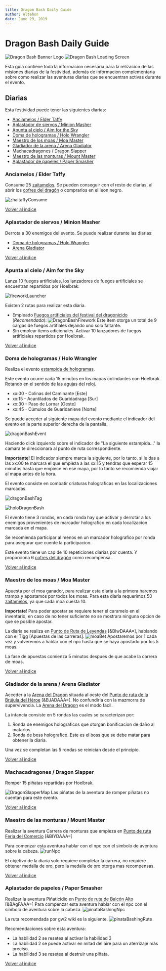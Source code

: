 ```yaml
---
title: Dragon Bash Daily Guide
author: Altehon
date: June 29, 2019
---
```


# Dragon Bash Daily Guide 
![Dragon Bash Banner Logo](https://wiki.guildwars2.com/images/thumb/2/25/Dragon_Bash_banner.jpg/800px-Dragon_Bash_banner.jpg)
![Dragon Bash Loading Screen](https://wiki.guildwars2.com/images/3/30/Dragon_Bash_loading.jpg)

Esta guia contiene toda la informacion necesaria para la relizacion de las misiones diarias de la festividad, además de informacion complementaria sobre como realizar las aventuras diarias que se encuentran activas durante el evento.

## <a id=index>Diarias</a>

Esta festividad puede tener las siguientes diarias:

- [Anciamelos / Elder Taffy](#ElderTaffy)
- [Aplastador de siervos / Minion Masher](#MinionMasher)
- [Apunta al cielo / Aim for the Sky](#AimForTheSky)
- [Doma de hologramas / Holo Wrangler](#HoloWrangler)
- [Maestro de los moas / Moa Master](#MoaMaster)
- [Gladiador de la arena / Arena Gladiator](#ArenaGladiator)
- [Machacadragones / Dragon Slapper](#DragonSlapper)
- [Maestro de las monturas / Mount Master](#MountMaster)
- [Aplastador de papeles / Paper Smasher](#PaperSmasher)

### <a id="ElderTaffy">Anciamelos / Elder Taffy</a>

Consume 25 [zaitamelos](https://wiki.guildwars2.com/wiki/Piece_of_Zhaitaffy). Se pueden conseguir con el resto de diarias, al abrir los [cofres del dragón](https://wiki.guildwars2.com/wiki/Dragon_Coffer) o comprarlos en el leon negro.

![zhaitaffyConsume](zhaitaffyConsume.png)


[Volver al indice](#index)
### <a id="MinionMasher">Aplastador de siervos / Minion Masher</a>

Derrota a 30 enemigos del evento. Se puede realizar durante las diarias:
- [Doma de hologramas / Holo Wrangler](#HoloWrangler)
- [Arena Gladiator](#ArenaGladiator)

[Volver al indice](#index)
### <a id="AimForTheSky">Apunta al cielo / Aim for the Sky</a>

Lanza 10 fuegos artificiales, los lanzadores de fuegos artificiales se encuentran repartidos por Hoelbrak: 

![fireworkLauncher](fireworkLauncher.png)

Existen 2 rutas para realizar esta diaria.
- Empleado [Fuegos artificiales del festival del dragonicido](https://wiki.guildwars2.com/wiki/Dragon_Bash_Fireworks) (_Recomendada_):
![DragonBashFirework](dragonBashFirework.png)
Este item otorga un total de 9 cargas de fuegos artifiales dejando uno solo faltante.
- Sin emplear items adicionales. Activar 10 lanzadores de fuegos artificiales repartidos por Hoelbrak.

[Volver al indice](#index)
### <a id="HoloWrangler">Doma de hologramas / Holo Wrangler</a>

Realiza el evento [estampida de hologramas](https://wiki.guildwars2.com/wiki/Dragon_Bash_Hologram_Stampede!).

Este evento ocurre cada 15 minutos en los mapas colindantes con Hoelbrak. Rotando en el sentido de las agujas del reloj. 

- xx:00 - Colinas del Caminante [Este]
- xx:15 - Acantilados de Guaridadraga [Sur]
- xx:30 - Paso de Lornar [Oeste]
- xx:45 - Cúmulos de Guaridanieve [Norte]

Se puede acceder al siguiente mapa del evento mediante el indicador del evento en la parte superior derecha de la pantalla.

![dragonBashEvent](dragonBashEvent.png)

Haciendo click izquierdo sobre el indicador de "La siguiente estampida..." la camara te direccionara al punto de ruta correspondiente.

__Importante__! El indicador siempre marca la siguiente, por lo tanto, si le das a las xx:00 te marcara el que empieza a las xx:15 y tendras que esperar 15 minutos hasta que empiece en ese mapa, por lo tanto se recomienda viajar al mapa antes de la hora.

El evento consiste en combatir criaturas holograficas en las localizaciones marcadas.

![dragonBashTag](dragonBashTag.png)

![holoDragonBash](holoDragonBash.png)

El evento tiene 3 rondas, en cada ronda hay que activar y derrotar a los enemigos provenientes de marcador holografico en cada localizacion marcada en el mapa.

Se recomienda participar al menos en un marcador holografico por ronda para asegurar que cuente la participacion.

Este evento tiene un cap de 10 repeticiones diarias por cuenta. Y proporciona 6 [cofres del dragón](https://wiki.guildwars2.com/wiki/Dragon_Coffer) como recompensa.


[Volver al indice](#index)
### <a id="MoaMaster">Maestro de los moas / Moa Master</a>

Apuesta por el moa ganador, para realizar esta diaria a la primera haremos trampa y apostamos por todos los moas.
Para esta diaria requerimos 50 [zaitamelos](https://wiki.guildwars2.com/wiki/Piece_of_Zhaitaffy), ya que cada moa cuesta 10.

__Importate__! Para poder apostar se requiere tener el caramelo en el inventario, en caso de no tener suficiente no se mostrara ninguna opcion de que se posible apostar.

La diaria se realiza en [Punto de Ruta de Leyendas](https://wiki.guildwars2.com/wiki/Hall_of_Legends#Legends_Waypoint) [&BIwDAAA=], hablando con el Tigg [Apuestas de las carreras].
![moaBet](moaBet.png)
Apostaremos por 1 cada vez y volveremos a hablar con el npc hasta que se haya apostado por los 5 moas.

La fase de apuestas comienza 5 minutos despues de que acabe la carrera de moas.

[Volver al indice](#index)
### <a id="ArenaGladiator">Gladiador de la arena / Arena Gladiator</a>

Acceder a la [Arena del Dragon](https://wiki.guildwars2.com/wiki/Dragon_Arena) situada al oeste del [Punto de ruta de la Brújula del Héroe](https://wiki.guildwars2.com/wiki/Hero%27s_Compass#Hero.27s_Compass_Waypoint) [&BJADAAA=]. No confundirla con la mazmorra de supervivencia. La [Arena del Dragon](https://wiki.guildwars2.com/wiki/Dragon_Arena) es el modo facil.

La intancia consiste en 5 rondas las cuales se caracterizan por:
1. Ronda de enemigos holograficos que otorgan bonificacion de daño al matarlos.
2. Ronda de boss holografico. Este es el boss que se debe matar para obtener la diaria.

Una vez se completan las 5 rondas se reinician desde el principio.

[Volver al indice](#index)
### <a id="DragonSlapper">Machacadragones / Dragon Slapper</a>

Romper 15 piñatas repartidas por Hoelbrak.

![DragonSlapperMap](https://i.redd.it/jq5k02uyfo631.jpg)
Las piñatas de la aventura de romper piñatas no cuentan para este evento.

[Volver al indice](#index)
### <a id="MountMaster">Maestro de las monturas / Mount Master</a>

Realizar la aventura Carrera de monturas que empieza en [Punto de ruta Feria del Comercio](https://wiki.guildwars2.com/wiki/Trade_Commons#Trade_Commons_Waypoint) [&BIYDAAA=]

Para comenzar esta aventura hablar con el npc con el simbolo de aventura sobre la cabeza.
![runNpc](runNpc.png)

El objetivo de la diaria solo requiere completar la carrera, no requiere obtener medalla de oro, pero la medalla de oro otorga mas recompensas.

[Volver al indice](#index)
### <a id="PaperSmasher">Aplastador de papeles / Paper Smasher</a>

Realizar la aventura Piñaticidio en [Punto de ruta de Balcón Alto](https://wiki.guildwars2.com/wiki/Trade_Commons#Upper_Balcony_Waypoint)
[&BAgFAAA=]
Para compenzar esta aventura hablar con el npc con el simbolo de aventura sobre la cabeza.
![pinataBashingNpc](pinataBashingNpc.png)

La ruta recomendada por gw2 wiki es la siguiente.
![pinataBashingRute](https://wiki.guildwars2.com/images/thumb/b/b5/Pinata_Bashing_map.jpg/672px-Pinata_Bashing_map.jpg)

Recomendaciones sobre esta aventura: 
- La habilidad 2 se resetea al activar la habilidad 3
- La habilidad 2 se puede activar en mitad del aire para un aterrizaje más preciso.
- La habilidad 3 se resetea al destruir una piñata.

[Volver al indice](#index)
